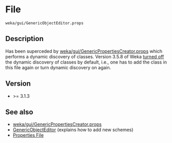 

# File
`weka/gui/GenericObjectEditor.props`

## Description
Has been superceded by [weka/gui/GenericPropertiesCreator.props](weka_gui_generic_properties_creator.props.md) which performs a dynamic discovery of classes.
Version 3.5.8 of Weka [turned off](https://list.waikato.ac.nz/pipermail/wekalist/2008-July/014057.html) the dynamic discovery of classes by default, i.e., one has to add the class in this file again or turn dynamic discovery on again.

## Version
* \>= 3.1.3

## See also
* [weka/gui/GenericPropertiesCreator.props](weka_gui_generic_properties_creator.props.md)
* [GenericObjectEditor](generic_object_editor.md) (explains how to add new schemes)
* [Properties File](properties_file.md)
